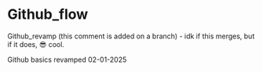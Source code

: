 # Github_flow
Github_revamp  (this comment is added on a branch) - idk if this merges, but if it does, 😎 cool.

Github basics revamped 02-01-2025
